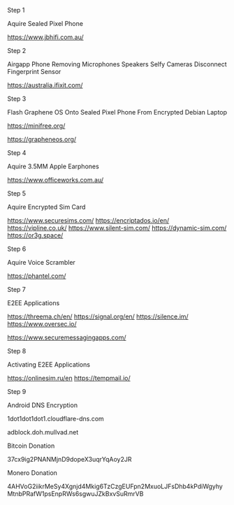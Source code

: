 
Step 1

Aquire Sealed Pixel Phone 

https://www.jbhifi.com.au/

Step 2

Airgapp Phone Removing Microphones Speakers Selfy Cameras Disconnect Fingerprint Sensor

https://australia.ifixit.com/

Step 3

Flash Graphene OS Onto Sealed Pixel Phone From Encrypted Debian Laptop

https://minifree.org/

https://grapheneos.org/

Step 4

Aquire 3.5MM Apple Earphones

https://www.officeworks.com.au/

Step 5

Aquire Encrypted Sim Card 

https://www.securesims.com/
https://encriptados.io/en/
https://vipline.co.uk/
https://www.silent-sim.com/
https://dynamic-sim.com/
https://or3g.space/

Step 6

Aquire Voice Scrambler

https://phantel.com/


Step 7

E2EE Applications

https://threema.ch/en/
https://signal.org/en/
https://silence.im/
https://www.oversec.io/

https://www.securemessagingapps.com/

Step 8

Activating E2EE Applications

https://onlinesim.ru/en
https://tempmail.io/

Step 9

Android DNS Encryption

1dot1dot1dot1.cloudflare-dns.com

adblock.doh.mullvad.net



Bitcoin Donation

37cx9ig2PNANMjnD9dopeX3uqrYqAoy2JR

Monero Donation

4AHVoG2iikrMeSy4Xgnjd4Mkig6TzCzgEUFpn2MxuoLJFsDhb4kPdiWgyhyMtnbPRafW1psEnpRWs6sgwuJZkBxvSuRmrVB
